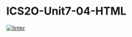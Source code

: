 # ICS2O-Unit7-04-HTML
[![linter](https://github.com/Hashir14/ICS2O-Unit7-04-HTML/workflows/linter/badge.svg)](https://github.com/marketplace/actions/super-linter)
